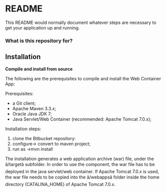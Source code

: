 # README #

This README would normally document whatever steps are necessary to get your application up and running.

### What is this repository for? ###
## Installation ##

**Compile and install from source**

The following are the prerequisites to compile and install the Web Container App:

Prerequisites:

* a Git client;
* Apache Maven 3.3.x;
* Oracle Java JDK 7;
* Java Servlet/Web Container (recommended: Apache Tomcat 7.0.x);

Installation steps:

1) clone the Bitbucket repository:
2) configure-> convert to maven project;
3) run as ->mvn install


The installation generates a web application archive (war) file, under the â/targetâ subfolder. In order to use the component, the war file has to be deployed in the java servlet/web container. If Apache Tomcat 7.0.x is used, the war file needs to be copied into the â/webappsâ folder inside the home directory (CATALINA_HOME) of Apache Tomcat 7.0.x.